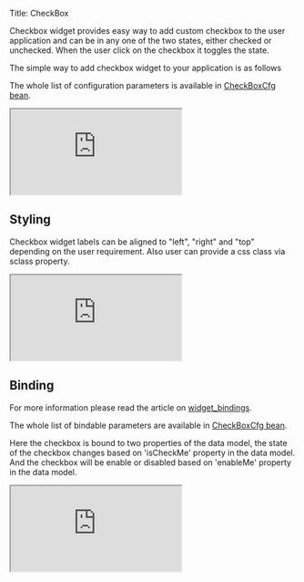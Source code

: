Title: CheckBox


Checkbox widget provides easy way to add custom checkbox to the user application and can be in any one of the two states, either checked or unchecked. When the user click on the checkbox it toggles the state.

The simple way to add checkbox widget to your application is as follows

<script src='http://snippets.ariatemplates.com/snippets/github.com/ariatemplates/documentation-code/%VERSION%/snippets/widgets/checkbox/Snippet.tpl?tag=wgtCheckboxSnippet1&lang=at&outdent=true'></script>

The whole list of configuration parameters is available in [CheckBoxCfg bean](http://ariatemplates.com/api/#aria.widgets.CfgBeans:CheckBoxCfg).

<iframe class='samples' src='http://snippets.ariatemplates.com/samples/github.com/ariatemplates/documentation-code/%VERSION%/samples/widgets/checkbox/?skip=1' ></iframe>

## Styling
Checkbox widget labels can be aligned to "left", "right" and "top" depending on the user requirement. Also user can provide a css class via sclass property.

<script src='http://snippets.ariatemplates.com/snippets/github.com/ariatemplates/documentation-code/%VERSION%/snippets/widgets/checkbox/Snippet.tpl?tag=wgtCheckboxSnippet2&lang=at&outdent=true'></script>

<iframe class='samples' src='http://snippets.ariatemplates.com/samples/github.com/ariatemplates/documentation-code/%VERSION%/samples/widgets/checkbox/styling/?skip=1' ></iframe>

## Binding
For more information please read the article on [widget_bindings](widget_bindings).

<script src='http://snippets.ariatemplates.com/snippets/github.com/ariatemplates/documentation-code/%VERSION%/snippets/widgets/checkbox/Snippet.tpl?tag=wgtCheckboxSnippet3&lang=at&outdent=true'></script>

The whole list of bindable parameters are available in [CheckBoxCfg bean](http://ariatemplates.com/api/#aria.widgets.CfgBeans:CheckBoxCfg).

Here the checkbox is bound to two properties of the data model, the state of the checkbox changes based on 'isCheckMe' property in the data model. And the checkbox will be enable or disabled based on 'enableMe' property in the data model.

<iframe class='samples' src='http://snippets.ariatemplates.com/samples/github.com/ariatemplates/documentation-code/%VERSION%/samples/widgets/checkbox/binding/?skip=1' ></iframe>